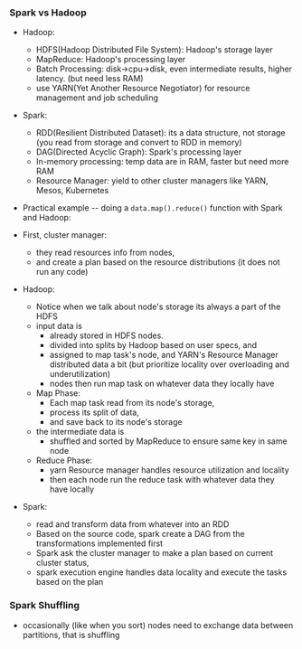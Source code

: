 ### Spark vs Hadoop
- Hadoop:
  - HDFS(Hadoop Distributed File System): Hadoop's storage layer
  - MapReduce: Hadoop's processing layer
  - Batch Processing: disk->cpu->disk, even intermediate results, higher latency. (but need less RAM)
  - use YARN(Yet Another Resource Negotiator) for resource management and job scheduling
- Spark:
  - RDD(Resilient Distributed Dataset): its a data structure, not storage (you read from storage and convert to RDD in memory)
  - DAG(Directed Acyclic Graph): Spark's processing layer
  - In-memory processing: temp data are in RAM, faster but need more RAM
  - Resource Manager: yield to other cluster managers like YARN, Mesos, Kubernetes

- Practical example -- doing a `data.map().reduce()` function with Spark and Hadoop:
- First, cluster manager: 
  - they read resources info from nodes, 
  - and create a plan based on the resource distributions (it does not run any code)
- Hadoop:
  - Notice when we talk about node's storage its always a part of the HDFS
  - input data is 
    - already stored in HDFS nodes.
    - divided into splits by Hadoop based on user specs, and 
    - assigned to map task's node, and YARN's Resource Manager distributed data a bit (but prioritize locality over overloading and underutilization)
    - nodes then run map task on whatever data they locally have
  - Map Phase: 
    - Each map task read from its node's storage, 
    - process its split of data, 
    - and save back to its node's storage
  - the intermediate data is 
    - shuffled and sorted by MapReduce to ensure same key in same node
  - Reduce Phase:
    - yarn Resource manager handles resource utilization and locality
    - then each node run the reduce task with whatever data they have locally
- Spark:
  - read and transform data from whatever into an RDD
  - Based on the source code, spark create a DAG from the transformations implemented first
  - Spark ask the cluster manager to make a plan based on current cluster status, 
  - spark execution engine handles data locality and execute the tasks based on the plan

### Spark Shuffling
- occasionally (like when you sort) nodes need to exchange data between partitions, that is shuffling


